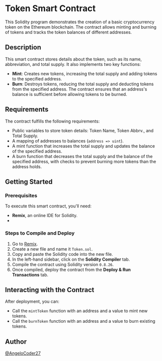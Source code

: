 # Token Smart Contract

This Solidity program demonstrates the creation of a basic cryptocurrency token on the Ethereum blockchain. The contract allows minting and burning of tokens and tracks the token balances of different addresses.

## Description

This smart contract stores details about the token, such as its name, abbreviation, and total supply. It also implements two key functions:

- **Mint**: Creates new tokens, increasing the total supply and adding tokens to the specified address.
- **Burn**: Destroys tokens, reducing the total supply and deducting tokens from the specified address. The contract ensures that an address's balance is sufficient before allowing tokens to be burned.

## Requirements

The contract fulfills the following requirements:

- Public variables to store token details: Token Name, Token Abbrv., and Total Supply.
- A mapping of addresses to balances (`address => uint`).
- A mint function that increases the total supply and updates the balance of the specified address.
- A burn function that decreases the total supply and the balance of the specified address, with checks to prevent burning more tokens than the address holds.

## Getting Started

### Prerequisites

To execute this smart contract, you'll need:

- **Remix**, an online IDE for Solidity.
- 
### Steps to Compile and Deploy

1. Go to [Remix](https://remix.ethereum.org/).
2. Create a new file and name it `Token.sol`.
3. Copy and paste the Solidity code into the new file.
4. In the left-hand sidebar, click on the **Solidity Compiler** tab.
5. Compile the contract using Solidity version `0.8.26`.
6. Once compiled, deploy the contract from the **Deploy & Run Transactions** tab.

## Interacting with the Contract

After deployment, you can:

- Call the `mintToken` function with an address and a value to mint new tokens.
- Call the `burnToken` function with an address and a value to burn existing tokens.

## Author

[@AngeloCoder27](https://github.com/AngeloCoder27)
